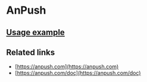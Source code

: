 # AnPush

## [Usage example](./../../tests/AnPush/ClientTest.php)

## Related links

* [https://anpush.com](https://anpush.com)
* [https://anpush.com/doc](https://anpush.com/doc)
